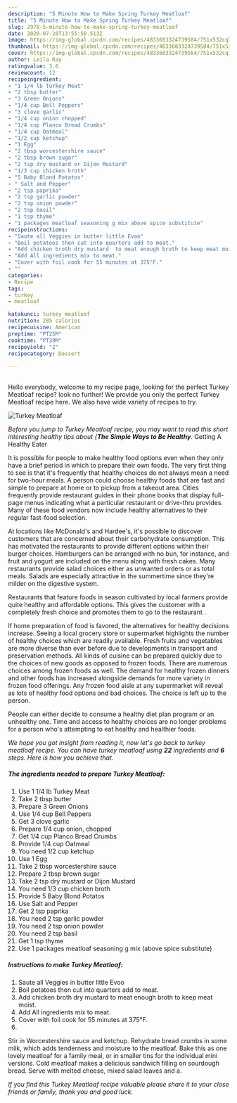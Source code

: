 ```yaml
---
description: "5 Minute How to Make Spring Turkey Meatloaf"
title: "5 Minute How to Make Spring Turkey Meatloaf"
slug: 2978-5-minute-how-to-make-spring-turkey-meatloaf
date: 2020-07-20T13:55:50.513Z
image: https://img-global.cpcdn.com/recipes/4833603324739584/751x532cq70/turkey-meatloaf-recipe-main-photo.jpg
thumbnail: https://img-global.cpcdn.com/recipes/4833603324739584/751x532cq70/turkey-meatloaf-recipe-main-photo.jpg
cover: https://img-global.cpcdn.com/recipes/4833603324739584/751x532cq70/turkey-meatloaf-recipe-main-photo.jpg
author: Leila Ray
ratingvalue: 3.6
reviewcount: 12
recipeingredient:
- "1 1/4 lb Turkey Meat"
- "2 tbsp butter"
- "3 Green Onions"
- "1/4 cup Bell Peppers"
- "3 clove garlic"
- "1/4 cup onion chopped"
- "1/4 cup Planco Bread Crumbs"
- "1/4 cup Oatmeal"
- "1/2 cup ketchup"
- "1 Egg"
- "2 tbsp worcestershire sauce"
- "2 tbsp brown sugar"
- "2 tsp dry mustard or Dijon Mustard"
- "1/3 cup chicken broth"
- "5 Baby Blond Potatos"
- " Salt and Pepper"
- "2 tsp paprika"
- "2 tsp garlic powder"
- "2 tsp onion powder"
- "2 tsp basil"
- "1 tsp thyme"
- "1 packages meatloaf seasoning g mix above spice substitute"
recipeinstructions:
- "Saute all Veggies in butter little Evoo"
- "Boil potatoes then cut into quarters add to meat."
- "Add chicken broth dry mustard  to meat enough broth to keep meat moist."
- "Add All ingredients mix to meat."
- "Cover with foil cook for 55 minutes at 375°F."
- ""
categories:
- Recipe
tags:
- turkey
- meatloaf

katakunci: turkey meatloaf 
nutrition: 285 calories
recipecuisine: American
preptime: "PT25M"
cooktime: "PT39M"
recipeyield: "2"
recipecategory: Dessert

---
```

<br>
Hello everybody, welcome to my recipe page, looking for the perfect Turkey Meatloaf recipe? look no further! We provide you only the perfect Turkey Meatloaf recipe here. We also have wide variety of recipes to try.
<br>


![Turkey Meatloaf](https://img-global.cpcdn.com/recipes/4833603324739584/751x532cq70/turkey-meatloaf-recipe-main-photo.jpg)

<i>Before you jump to Turkey Meatloaf recipe, you may want to read this short interesting healthy tips about {<strong>The Simple Ways to Be Healthy</strong>.</i>
Getting A Healthy Eater

It is possible for people to make healthy food options even when they only have a brief period in which to prepare their own foods. The very first thing to see is that it's frequently that healthy choices do not always mean a need for two-hour meals. A person could choose healthy foods that are fast and simple to prepare at home or to pickup from a takeout area. Cities frequently provide restaurant guides in their phone books that display full-page menus indicating what a particular restaurant or drive-thru provides. Many of these food vendors now include healthy alternatives to their regular fast-food selection.

At locations like McDonald's and Hardee's, it's possible to discover customers that are concerned about their carbohydrate consumption.  This has motivated the restaurants to provide different options within their burger choices. Hamburgers can be arranged with no bun, for instance, and fruit and yogurt are included on the menu along with fresh cakes. Many restaurants provide salad choices either as unwanted orders or as total meals.  Salads are especially attractive in the summertime since they're milder on the digestive system.

Restaurants that feature foods in season cultivated by local farmers provide quite healthy and affordable options.  This gives the customer with a completely fresh choice and promotes them to go to the restaurant .

If home preparation of food is favored, the alternatives for healthy decisions increase. Seeing a local grocery store or supermarket highlights the number of healthy choices which are readily available. Fresh fruits and vegetables are more diverse than ever before due to developments in transport and preservation methods.  All kinds of cuisine can be prepared quickly due to the choices of new goods as opposed to frozen foods. There are numerous choices among frozen foods as well. The demand for healthy frozen dinners and other foods has increased alongside demands for more variety in frozen food offerings. Any frozen food aisle at any supermarket will reveal as lots of healthy food options and bad choices. The choice is left up to the person.

People can either decide to consume a healthy diet plan program or an unhealthy one. Time and access to healthy choices are no longer problems for a person who's attempting to eat healthy and healthier foods.


<i>We hope you got insight from reading it, now let's go back to turkey meatloaf recipe. You can have turkey meatloaf using <strong>22</strong> ingredients and <strong>6</strong> steps. Here is how you achieve that.
</i>

##### The ingredients needed to prepare Turkey Meatloaf:

1. Use 1 1/4 lb Turkey Meat
1. Take 2 tbsp butter
1. Prepare 3 Green Onions
1. Use 1/4 cup Bell Peppers
1. Get 3 clove garlic
1. Prepare 1/4 cup onion, chopped
1. Get 1/4 cup Planco Bread Crumbs
1. Provide 1/4 cup Oatmeal
1. You need 1/2 cup ketchup
1. Use 1 Egg
1. Take 2 tbsp worcestershire sauce
1. Prepare 2 tbsp brown sugar
1. Take 2 tsp dry mustard or Dijon Mustard
1. You need 1/3 cup chicken broth
1. Provide 5 Baby Blond Potatos
1. Use  Salt and Pepper
1. Get 2 tsp paprika
1. You need 2 tsp garlic powder
1. You need 2 tsp onion powder
1. You need 2 tsp basil
1. Get 1 tsp thyme
1. Use 1 packages meatloaf seasoning g mix (above spice substitute)


##### Instructions to make Turkey Meatloaf:

1. Saute all Veggies in butter little Evoo
1. Boil potatoes then cut into quarters add to meat.
1. Add chicken broth dry mustard  to meat enough broth to keep meat moist.
1. Add All ingredients mix to meat.
1. Cover with foil cook for 55 minutes at 375°F.
1. 


Stir in Worcestershire sauce and ketchup. Rehydrate bread crumbs in some milk, which adds tenderness and moisture to the meatloaf. Bake this as one lovely meatloaf for a family meal, or in smaller tins for the individual mini versions. Cold meatloaf makes a delicious sandwich filling on sourdough bread. Serve with melted cheese, mixed salad leaves and a. 

<i>If you find this Turkey Meatloaf recipe valuable please share it to your close friends or family, thank you and good luck.</i>
